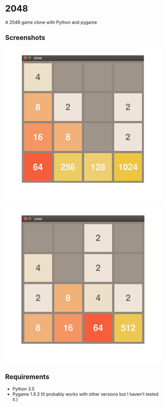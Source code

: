 # 2048
A 2048 game clone with Python and pygame

## Screenshots

![alt text](https://github.com/juangallostra/2048/blob/master/game_screenshots/2048_2_c.png)

![alt text](https://github.com/juangallostra/2048/blob/master/game_screenshots/2048_c.png)


## Requirements
* Python 3.5
* Pygame 1.9.3 (It probably works with other versions but I haven't tested it.)


